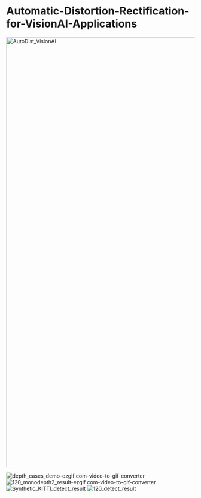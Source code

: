 # Automatic-Distortion-Rectification-for-VisionAI-Applications

<img width="1147" alt="AutoDist_VisionAI" src="https://github.com/VijayKakani414/Automatic-Distortion-Rectification-for-VisionAI-Applications/assets/25151205/dfd47068-95f3-4e51-a360-40e11cf55ead">

![depth_cases_demo-ezgif com-video-to-gif-converter](https://github.com/VijayKakani414/Automatic-Distortion-Rectification-for-VisionAI-Applications/assets/25151205/73c6ba7c-69ca-4885-8877-86e5bb86366c)
![120_monodepth2_result-ezgif com-video-to-gif-converter](https://github.com/VijayKakani414/Automatic-Distortion-Rectification-for-VisionAI-Applications/assets/25151205/a9d9c24b-6357-480f-93e9-dd0d24bf6afa)
![Synthetic_KITTI_detect_result](https://github.com/VijayKakani414/Automatic-Distortion-Rectification-for-VisionAI-Applications/assets/25151205/dca60436-b3f5-49d7-978a-2cc2f5d9f042)
![120_detect_result](https://github.com/VijayKakani414/Automatic-Distortion-Rectification-for-VisionAI-Applications/assets/25151205/56a9355e-323c-4470-9127-2f0aa6e76cb6)
